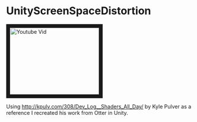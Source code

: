 # UnityScreenSpaceDistortion

<a href="http://www.youtube.com/watch?feature=player_embedded&v=Ng9noq7Dkso
" target="_blank"><img src="http://img.youtube.com/vi/Ng9noq7Dkso/0.jpg" 
alt="Youtube Vid" width="240" height="180" border="10" /></a>


Using http://kpulv.com/308/Dev_Log__Shaders_All_Day/ by Kyle Pulver as a reference I recreated his work from Otter in Unity. 
